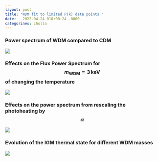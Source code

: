 ```yaml
---
layout: post
title: "WDM fit to limited P(k) data points "
date:   2022-04-24 010:00:24 -0800
categorines: cholla
---
```



### Power spectrum of WDM compared to CDM

<img src="{{ site.url }}assets/images/wdm_ps_effects/ps_ratio_wdm.png">


### Effects on the Flux Power Spectrum for $$m_\mathrm{WDM} = 3 \, \mathrm{keV}$$ of changing the temperature 


<img src="{{ site.url }}assets/images/wdm_ps_effects/ps_ratio_temperature.png">

### Effects on the power spectrum from rescaling the photoheating by $$\alpha$$

<img src="{{ site.url }}assets/images/wdm_ps_effects/ps_ratio_alpha.png">

### Evolution of the IGM thermal state for different WDM masses


<img src="{{ site.url }}assets/images/wdm_ps_effects/thermal_evolution.png">